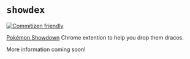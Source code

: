 # `showdex`

[![Commitizen friendly](https://img.shields.io/badge/commitizen-friendly-brightgreen.svg)](http://commitizen.github.io/cz-cli/)

[Pokémon Showdown](https://play.pokemonshowdown.com) Chrome extention to help you drop them dracos.

More information coming soon!

